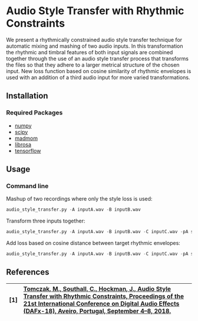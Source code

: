 # Audio Style Transfer with Rhythmic Constraints
We present a rhythmically constrained audio style transfer technique for automatic mixing and mashing of two audio inputs. In this transformation the rhythmic and timbral features of both input signals are combined together through the use of an audio style transfer process that transforms the files so that they adhere to a larger metrical structure of the chosen input. New loss function based on cosine similarity of rhythmic envelopes is used with an addition of a third audio input for more varied transformations.

## Installation
### Required Packages
* [numpy](https://www.numpy.org)
* [scipy](https://www.scipy.org) 
* [madmom](https://github.com/CPJKU/madmom)   
* [librosa](https://librosa.github.io)
* [tensorflow](https://www.tensorflow.org)  

## Usage
### Command line
Mashup of two recordings where only the style loss is used:
```Python
audio_style_transfer.py -A inputA.wav -B inputB.wav
```
Transform three inputs together:
```Python
audio_style_transfer.py -A inputA.wav -B inputB.wav -C inputC.wav -pA style 0.3 -pB style 0.3 -pC content 0.4
```
Add loss based on cosine distance between target rhythmic envelopes:
```Python
audio_style_transfer.py -A inputA.wav -B inputB.wav -C inputC.wav -pA style 0.3 -pB style 0.3 -pC content 0.4 -mode ODF -target_odf_pattern C
```

## References
| **[1]** |                  **[Tomczak, M., Southall, C., Hockman, J., Audio Style Transfer with Rhythmic Constraints,                    Proceedings of the 21st International Conference on Digital Audio Effects (DAFx-18), Aveiro, Portugal, September 4–8, 2018.](https://)**|
| :---- | :--- |